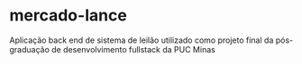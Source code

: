 # mercado-lance
Aplicação back end de sistema de leilão utilizado como projeto final da pós-graduação de desenvolvimento fullstack da PUC Minas
